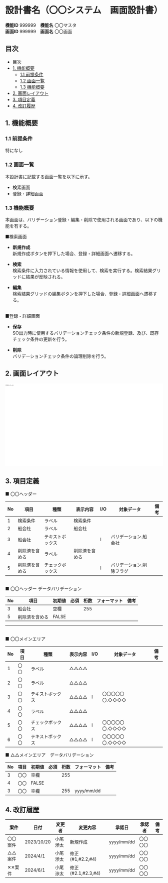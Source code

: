 # 設計書名（〇〇システム　画面設計書）

**機能ID** 999999　**機能名** 〇〇マスタ  
**画面ID** 999999　**画面名** 〇〇画面  

## 目次

- [目次](#目次)
- [1. 機能概要](#1-機能概要)
  - [1.1 前提条件](#11-前提条件)
  - [1.2 画面一覧](#12-画面一覧)
  - [1.3 機能概要](#13-機能概要)
- [2. 画面レイアウト](#2-画面レイアウト)
- [3. 項目定義](#3-項目定義)
- [4. 改訂履歴](#4-改訂履歴)

## 1. 機能概要

### 1.1 前提条件

特になし

### 1.2 画面一覧

本設計書に記載する画面一覧を以下に示す。

- 検索画面
- 登録・詳細画面

### 1.3 機能概要

本画面は、バリデーション登録・編集・削除で使用される画面であり、以下の機能を有する。

■検索画面

- **新規作成**  
新規作成ボタンを押下した場合、登録・詳細画面へ遷移する。

- **検索**  
検索条件に入力されている情報を使用して、検索を実行する。検索結果グリッドに結果が反映される。

- **編集**  
検索結果グリッドの編集ボタンを押下した場合、登録・詳細画面へ遷移する。  
&nbsp;  

■登録・詳細画面

- **保存**  
SO出力時に使用するバリデーションチェック条件の新規登録、及び、既存チェック条件の更新を行う。

- **削除**  
バリデーションチェック条件の論理削除を行う。

<!-- 改ページ用コード -->
<div style="page-break-before:always"></div>

## 2. 画面レイアウト

![sample_page](https://github.com/obi1111/testMd/blob/main/image/template/sample.jpeg?raw=true)

## 3. 項目定義

**■** 〇〇ヘッダー  

| No | 項目   | 種類       | 表示内容  | I/O | 対象データ       | 備考 |
|----|------|----------|------|-----|-------------|----|
| 1  | 検索条件 | ラベル      | 検索条件 |    |             |    |
| 2  | 船会社  | ラベル      | 船会社  |    |             |    |
| 3  | 船会社  | テキストボックス |      | I   | バリデーション.船会社 |    |
| 4  | 削除済を含める  | ラベル      | 削除済を含める  |    |             |    |
| 5  | 削除済を含める  | チェックボックス |      | I   | バリデーション.削除フラグ |    |

&nbsp;  
**■** 〇〇ヘッダー  データバリデーション

| No | 項目  | 初期値 | 必須 | 桁数  | フォーマット | 備考 |
|----|-----|-----|----|-----|--------|----|
| 3  | 船会社 | 空欄   |   | 255 |        |    |
| 5  | 削除済を含める | FALSE   |   |  |        |    |

---
&nbsp;  
**■** 〇〇メインエリア

| No | 項目   | 種類       | 表示内容  | I/O | 対象データ       | 備考 |
|----|------|----------|------|-----|-------------|----|
| 1  | 〇〇 | ラベル      | △△△△ |    |             |    |
| 2  | 〇〇 | ラベル      | △△△△ |    |             |    |
| 3  | 〇〇 | テキストボックス | △△△△ | I   | 〇〇〇〇〇〇.◇◇◇◇ |    |
| 4  | 〇〇 | ラベル      | △△△△ |    |             |    |
| 5  | 〇〇 | チェックボックス | △△△△ | I   | 〇〇〇〇〇〇.◇◇◇◇ |    |
| 6  | 〇〇 | テキストボックス | △△△△ | I   | 〇〇〇〇〇〇.◇◇◇◇ |    |

**■** △△メインエリア　データバリデーション
  
| No | 項目  | 初期値 | 必須 | 桁数  | フォーマット | 備考 |
|----|-----|-----|----|-----|--------|----|
| 3  | 〇〇 | 空欄   |   | 255 |        |    |
| 4  | 〇〇 | FALSE   |   |  |        |    |
| 3  | 〇〇 | 空欄   |   | 255 | yyyy/mm/dd |    |

## 4. 改訂履歴
  
| 案件   | 日付         | 変更者  | 変更内容           | 承認日 | 承認者 | 備考 |
|------|------------|------|----------------|-----|-----|----|
| 〇〇案件 | 2023/10/20 | 小尾渉太 | 新規作成           |   yyyy/mm/dd  |  〇〇〇〇   |    |
| △△案件 | 2024/4/1   | 小尾渉太 | 修正(#1,#2.2,#4) |   yyyy/mm/dd  |   〇〇〇〇  |    |
| ✕✕案件 | 2024/6/1   | 小尾渉太 | 修正(#2.1,#2.3,#4) |   yyyy/mm/dd  |   〇〇〇〇  |    |
